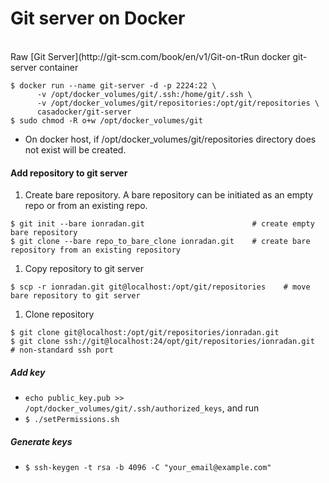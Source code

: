 # Git server on Docker
</br>
Raw [Git Server](http://git-scm.com/book/en/v1/Git-on-t<e-Server-Getting-Git-on-a-Server)

#### Run docker git-server container
  ```
  $ docker run --name git-server -d -p 2224:22 \
        -v /opt/docker_volumes/git/.ssh:/home/git/.ssh \
        -v /opt/docker_volumes/git/repositories:/opt/git/repositories \
        casadocker/git-server
  $ sudo chmod -R o+w /opt/docker_volumes/git
  ```
  * On docker host, if /opt/docker_volumes/git/repositories directory does not exist will be created.

#### Add repository to git server
1. Create bare repository. A bare repository can be initiated as an empty repo or from an existing repo.

  ```
  $ git init --bare ionradan.git                        # create empty bare repository
  $ git clone --bare repo_to_bare_clone ionradan.git    # create bare repository from an existing repository
  ```
1. Copy repository to git server

  ```
  $ scp -r ionradan.git git@localhost:/opt/git/repositories    # move bare repository to git server
  ```
1. Clone repository

  ```
  $ git clone git@localhost:/opt/git/repositories/ionradan.git
  $ git clone ssh://git@localhost:24/opt/git/repositories/ionradan.git    # non-standard ssh port
   ```

##### Add key
 * `echo public_key.pub >> /opt/docker_volumes/git/.ssh/authorized_keys`, and run
 * `$ ./setPermissions.sh`

##### Generate keys
  * `$ ssh-keygen -t rsa -b 4096 -C "your_email@example.com"`

